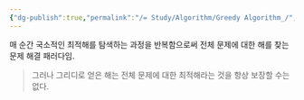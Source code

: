 ```yaml
---
{"dg-publish":true,"permalink":"/= Study/Algorithm/Greedy Algorithm_/","created":"2023-12-04T23:03:58.000+09:00","updated":"2025-01-14T15:33:43.000+09:00"}
---
```


매 순간 국소적인 최적해를 탐색하는 과정을 반복함으로써 전체 문제에 대한 해를 찾는 문제 해결 패러다임.

>그러나 그리디로 얻은 해는 전체 문제에 대한 최적해라는 것을 항상 보장할 수는 없다.

